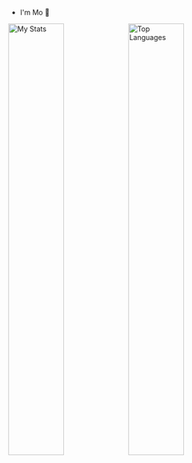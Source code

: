 - I'm Mo 👋 
<img alt="My Stats" align="left" width="47%" src="https://github-readme-stats.vercel.app/api?username=self-made-tz&show_icons=true"/>
<img alt="Top Languages" align="left" width="47%" src="https://github-readme-stats.vercel.app/api/top-langs/?username=self-made-tz&layout=compact"/>
